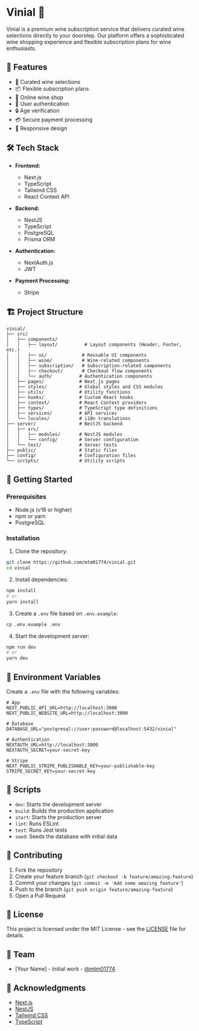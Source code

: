 # Vinial 🍷

Vinial is a premium wine subscription service that delivers curated wine selections directly to your doorstep. Our platform offers a sophisticated wine shopping experience and flexible subscription plans for wine enthusiasts.

## 🚀 Features

- 🍷 Curated wine selections
- 📦 Flexible subscription plans
- 🛒 Online wine shop
- 👤 User authentication
- 🔒 Age verification
- 💳 Secure payment processing
- 📱 Responsive design

## 🛠 Tech Stack

- **Frontend:**
  - Next.js
  - TypeScript
  - Tailwind CSS
  - React Context API

- **Backend:**
  - NestJS
  - TypeScript
  - PostgreSQL
  - Prisma ORM

- **Authentication:**
  - NextAuth.js
  - JWT

- **Payment Processing:**
  - Stripe

## 🏗 Project Structure

```
vinial/
├── src/
│   ├── components/
│   │   ├── layout/          # Layout components (Header, Footer, etc.)
│   │   ├── ui/             # Reusable UI components
│   │   ├── wine/           # Wine-related components
│   │   ├── subscription/   # Subscription-related components
│   │   ├── checkout/       # Checkout flow components
│   │   └── auth/          # Authentication components
│   ├── pages/             # Next.js pages
│   ├── styles/            # Global styles and CSS modules
│   ├── utils/             # Utility functions
│   ├── hooks/             # Custom React hooks
│   ├── context/           # React Context providers
│   ├── types/             # TypeScript type definitions
│   ├── services/          # API services
│   └── locales/           # i18n translations
├── server/                # NestJS backend
│   ├── src/
│   │   ├── modules/       # NestJS modules
│   │   └── config/        # Server configuration
│   └── test/              # Server tests
├── public/                # Static files
├── config/                # Configuration files
└── scripts/               # Utility scripts
```

## 🚀 Getting Started

### Prerequisites

- Node.js (v18 or higher)
- npm or yarn
- PostgreSQL

### Installation

1. Clone the repository:
```bash
git clone https://github.com/mtm01774/vinial.git
cd vinial
```

2. Install dependencies:
```bash
npm install
# or
yarn install
```

3. Create a `.env` file based on `.env.example`:
```bash
cp .env.example .env
```

4. Start the development server:
```bash
npm run dev
# or
yarn dev
```

## 🔑 Environment Variables

Create a `.env` file with the following variables:

```env
# App
NEXT_PUBLIC_API_URL=http://localhost:3000
NEXT_PUBLIC_WEBSITE_URL=http://localhost:3000

# Database
DATABASE_URL="postgresql://user:password@localhost:5432/vinial"

# Authentication
NEXTAUTH_URL=http://localhost:3000
NEXTAUTH_SECRET=your-secret-key

# Stripe
NEXT_PUBLIC_STRIPE_PUBLISHABLE_KEY=your-publishable-key
STRIPE_SECRET_KEY=your-secret-key
```

## 📝 Scripts

- `dev`: Starts the development server
- `build`: Builds the production application
- `start`: Starts the production server
- `lint`: Runs ESLint
- `test`: Runs Jest tests
- `seed`: Seeds the database with initial data

## 🤝 Contributing

1. Fork the repository
2. Create your feature branch (`git checkout -b feature/amazing-feature`)
3. Commit your changes (`git commit -m 'Add some amazing feature'`)
4. Push to the branch (`git push origin feature/amazing-feature`)
5. Open a Pull Request

## 📄 License

This project is licensed under the MIT License - see the [LICENSE](LICENSE) file for details.

## 👥 Team

- [Your Name] - Initial work - [@mtm01774](https://github.com/mtm01774)

## 🙏 Acknowledgments

- [Next.js](https://nextjs.org/)
- [NestJS](https://nestjs.com/)
- [Tailwind CSS](https://tailwindcss.com/)
- [TypeScript](https://www.typescriptlang.org/) 